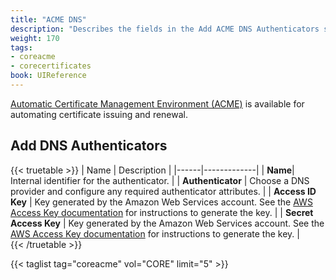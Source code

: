 ```yaml
---
title: "ACME DNS"
description: "Describes the fields in the Add ACME DNS Authenticators screen on TrueNAS CORE." 
weight: 170
tags:
- coreacme
- corecertificates
book: UIReference
---
```


[Automatic Certificate Management Environment (ACME)](https://ietf-wg-acme.github.io/acme/draft-ietf-acme-acme.html) is available for automating certificate issuing and renewal.

## Add DNS Authenticators

{{< truetable >}}
| Name | Description |
|------|-------------|
| **Name**| Internal identifier for the authenticator. |
| **Authenticator** | Choose a DNS provider and configure any required authenticator attributes. |
| **Access ID Key** | Key generated by the Amazon Web Services account. See the [AWS Access Key documentation](https://docs.aws.amazon.com/IAM/latest/UserGuide/id_credentials_access-keys.html) for instructions to generate the key. |
| **Secret Access Key** | Key generated by the Amazon Web Services account. See the [AWS Access Key documentation](https://docs.aws.amazon.com/IAM/latest/UserGuide/id_credentials_access-keys.html) for instructions to generate the key. |  
{{< /truetable >}}

{{< taglist tag="coreacme" vol="CORE" limit="5" >}}

